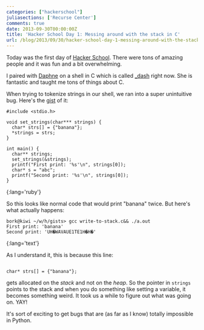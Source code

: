 ```yaml
---
categories: ["hackerschool"]
juliasections: ['Recurse Center']
comments: true
date: 2013-09-30T00:00:00Z
title: 'Hacker School Day 1: Messing around with the stack in C'
url: /blog/2013/09/30/hacker-school-day-1-messing-around-with-the-stack-in-c/
---
```


Today was the first day of [Hacker School](http://hackerschool.com).
There were tons of amazing people and it was fun and a bit overwhelming.

I paired with [Daphne](https://github.com/lifeissweetgood) on a shell in
C which is called [_dash](https://github.com/lifeissweetgood/_dash)
right now. She is fantastic and taught me tons of things about C.

When trying to tokenize strings in our shell, we ran into a super
unintuitive bug.  Here's the [gist](https://gist.github.com/jvns/6772832) of it:
<!--more-->

~~~
#include <stdio.h>

void set_strings(char*** strings) {
  char* strs[] = {"banana"};
  *strings = strs;
}

int main() {
  char** strings;
  set_strings(&strings);
  printf("First print: '%s'\n", strings[0]);
  char* s = "abc";
  printf("Second print: '%s'\n", strings[0]);
}
~~~
{:lang='ruby'}

So this looks like normal code that would print "banana" twice. But
here's what actually happens:

~~~
bork@kiwi ~/w/h/gists> gcc write-to-stack.c&& ./a.out
First print: 'banana'
Second print: 'UH�WAVAUE1TE1H�H�'
~~~
{:lang='text'}

As I understand it, this is because this line:

<code>
char* strs[] = {"banana"};
</code>

gets allocated on the *stack* and not on the *heap*. So the pointer in
`strings` points to the stack and when you do something like setting a
variable, it becomes something weird. It took us a while to figure out
what was going on. YAY!

It's sort of exciting to get bugs that are (as far as I know) totally
impossible in Python.
